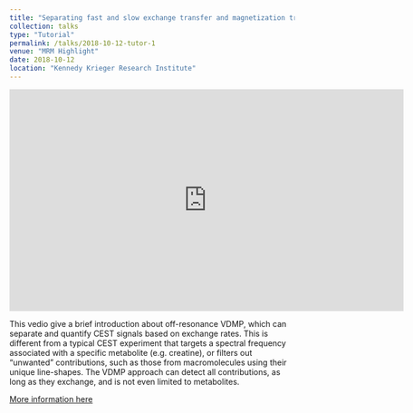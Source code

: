 ```yaml
---
title: "Separating fast and slow exchange transfer and magnetization transfer using off-resonance variable-delay multiple-pulse (VDMP) MRI"
collection: talks
type: "Tutorial"
permalink: /talks/2018-10-12-tutor-1
venue: "MRM Highlight"
date: 2018-10-12
location: "Kennedy Krieger Research Institute"
---
```


<iframe width="696" height="392" src="https://www.youtube.com/embed/VJkf1i-HoBU" frameborder="0" allow="accelerometer; autoplay; encrypted-media; gyroscope; picture-in-picture" allowfullscreen></iframe>


This vedio give a brief introduction about off-resonance VDMP, which can separate and quantify CEST signals based on exchange rates. This is different from a typical CEST experiment that targets a spectral frequency associated with a specific metabolite (e.g. creatine), or filters out “unwanted” contributions, such as those from macromolecules using their unique line-shapes. The VDMP approach can detect all contributions, as long as they exchange, and is not even limited to metabolites.


<a href='https://blog.ismrm.org/2018/10/12/qa-with-lin-chen-and-jiadi-xu/' target="_blank">More information here</a>